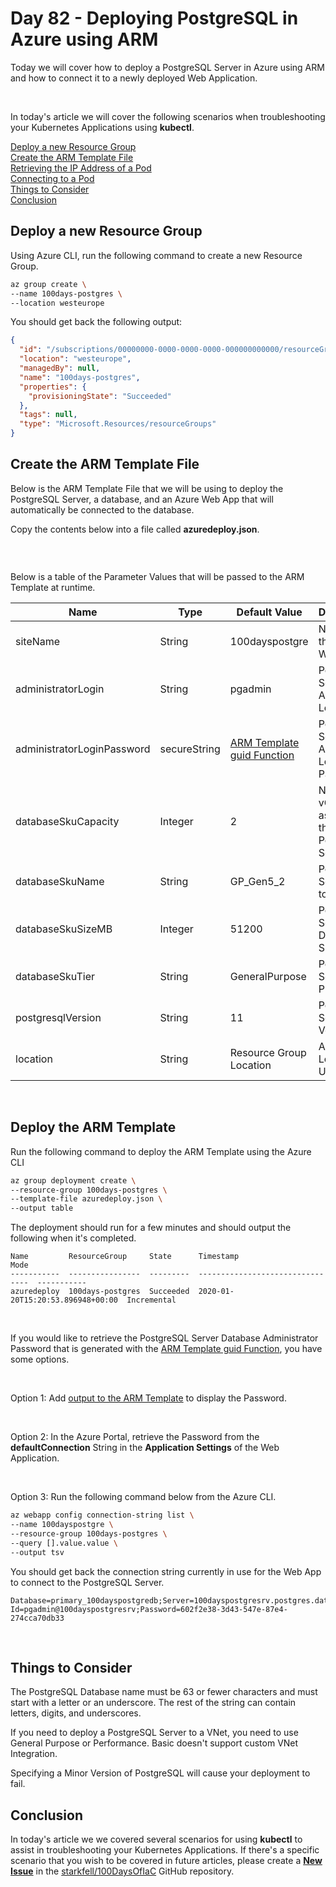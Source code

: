 # Day 82 - Deploying PostgreSQL in Azure using ARM

Today we will cover how to deploy a PostgreSQL Server in Azure using ARM and how to connect it to a newly deployed Web Application.

</br>

In today's article we will cover the following scenarios when troubleshooting your Kubernetes Applications using **kubectl**.

[Deploy a new Resource Group](#deploy-a-new-resource-group)</br>
[Create the ARM Template File](#create-the-arm-template-file)</br>
[Retrieving the IP Address of a Pod](#retrieving-the-ip-address-of-a-pod)</br>
[Connecting to a Pod](#connecting-to-a-pod)</br>
[Things to Consider](#things-to-consider)</br>
[Conclusion](#conclusion)</br>

## Deploy a new Resource Group

Using Azure CLI, run the following command to create a new Resource Group.

```bash
az group create \
--name 100days-postgres \
--location westeurope
```

You should get back the following output:

```json
{
  "id": "/subscriptions/00000000-0000-0000-0000-000000000000/resourceGroups/100days-postgres",
  "location": "westeurope",
  "managedBy": null,
  "name": "100days-postgres",
  "properties": {
    "provisioningState": "Succeeded"
  },
  "tags": null,
  "type": "Microsoft.Resources/resourceGroups"
}
```

## Create the ARM Template File

Below is the ARM Template File that we will be using to deploy the PostgreSQL Server, a database, and an Azure Web App that will automatically be connected to the database.

Copy the contents below into a file called **azuredeploy.json**.

```json

```

</br>

Below is a table of the Parameter Values that will be passed to the ARM Template at runtime.

|Name|Type|Default Value|Description|
|----|----|-----------|-----|
|siteName|String|100dayspostgre|Name of the Azure Web App|
|administratorLogin|String|pgadmin|PostgreSQL Server Admin Login User|
|administratorLoginPassword|secureString|[ARM Template guid Function](https://docs.microsoft.com/en-us/azure/azure-resource-manager/templates/template-functions-string#guid)|PostgreSQL Server Admin Login Password|
|databaseSkuCapacity|Integer|2|Number of vCores to assign to the PostgreSQL Server|
|databaseSkuName|String|GP_Gen5_2|PostgreSQL Server SKU to use|
|databaseSkuSizeMB|Integer|51200|PostgreSQL Server Database Size in MB|
|databaseSkuTier|String|GeneralPurpose|PostgreSQL Server SKU Pricing Tier|
|postgresqlVersion|String|11|PostgreSQL Server Version|
|location|String|Resource Group Location|Azure Location to Use|

</br>

## Deploy the ARM Template

Run the following command to deploy the ARM Template using the Azure CLI

```bash
az group deployment create \
--resource-group 100days-postgres \
--template-file azuredeploy.json \
--output table
```

The deployment should run for a few minutes and should output the following when it's completed.

```console
Name         ResourceGroup     State      Timestamp                         Mode
-----------  ----------------  ---------  --------------------------------  -----------
azuredeploy  100days-postgres  Succeeded  2020-01-20T15:20:53.896948+00:00  Incremental
```

</br>

If you would like to retrieve the PostgreSQL Server Database Administrator Password that is generated with the [ARM Template guid Function](https://docs.microsoft.com/en-us/azure/azure-resource-manager/templates/template-functions-string#guid), you have some options.

</br>

Option 1: Add [output to the ARM Template](https://github.com/starkfell/100DaysOfIaC/blob/master/articles/day.67.outputs.md) to display the Password.

</br>

Option 2: In the Azure Portal, retrieve the Password from the **defaultConnection** String in the **Application Settings** of the Web Application.

</br>

Option 3: Run the following command below from the Azure CLI.

```bash
az webapp config connection-string list \
--name 100dayspostgre \
--resource-group 100days-postgres \
--query [].value.value \
--output tsv
```

You should get back the connection string currently in use for the Web App to connect to the PostgreSQL Server.

```console
Database=primary_100dayspostgredb;Server=100dayspostgresrv.postgres.database.azure.com;User Id=pgadmin@100dayspostgresrv;Password=602f2e38-3d43-547e-87e4-274cca70db33
```

</br>

## Things to Consider

The PostgreSQL Database name must be 63 or fewer characters and must start with a letter or an underscore. The rest of the string can contain letters, digits, and underscores.

If you need to deploy a PostgreSQL Server to a VNet, you need to use General Purpose or Performance. Basic doesn't support custom VNet Integration.

Specifying a Minor Version of PostgreSQL will cause your deployment to fail.

## Conclusion

In today's article we we covered several scenarios for using **kubectl** to assist in troubleshooting your Kubernetes Applications. If there's a specific scenario that you wish to be covered in future articles, please create a **[New Issue](https://github.com/starkfell/100DaysOfIaC/issues)** in the [starkfell/100DaysOfIaC](https://github.com/starkfell/100DaysOfIaC/) GitHub repository.
